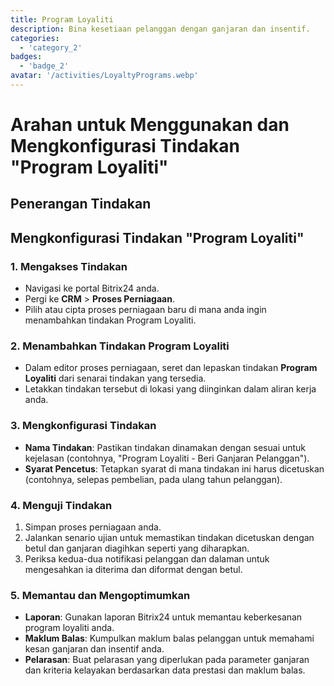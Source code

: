 ```yaml
---
title: Program Loyaliti
description: Bina kesetiaan pelanggan dengan ganjaran dan insentif.
categories: 
  - 'category_2'
badges: 
  - 'badge_2'
avatar: '/activities/LoyaltyPrograms.webp'
---
```

# Arahan untuk Menggunakan dan Mengkonfigurasi Tindakan "Program Loyaliti"

## Penerangan Tindakan

## **Mengkonfigurasi Tindakan "Program Loyaliti"**

### 1. Mengakses Tindakan
- Navigasi ke portal Bitrix24 anda.
- Pergi ke **CRM** > **Proses Perniagaan**.
- Pilih atau cipta proses perniagaan baru di mana anda ingin menambahkan tindakan Program Loyaliti.

### 2. Menambahkan Tindakan Program Loyaliti
- Dalam editor proses perniagaan, seret dan lepaskan tindakan **Program Loyaliti** dari senarai tindakan yang tersedia.
- Letakkan tindakan tersebut di lokasi yang diinginkan dalam aliran kerja anda.

### 3. Mengkonfigurasi Tindakan
- **Nama Tindakan**: Pastikan tindakan dinamakan dengan sesuai untuk kejelasan (contohnya, "Program Loyaliti - Beri Ganjaran Pelanggan").
- **Syarat Pencetus**: Tetapkan syarat di mana tindakan ini harus dicetuskan (contohnya, selepas pembelian, pada ulang tahun pelanggan).

### 4. Menguji Tindakan
1. Simpan proses perniagaan anda.
2. Jalankan senario ujian untuk memastikan tindakan dicetuskan dengan betul dan ganjaran diagihkan seperti yang diharapkan.
3. Periksa kedua-dua notifikasi pelanggan dan dalaman untuk mengesahkan ia diterima dan diformat dengan betul.

### 5. Memantau dan Mengoptimumkan
- **Laporan**: Gunakan laporan Bitrix24 untuk memantau keberkesanan program loyaliti anda.
- **Maklum Balas**: Kumpulkan maklum balas pelanggan untuk memahami kesan ganjaran dan insentif anda.
- **Pelarasan**: Buat pelarasan yang diperlukan pada parameter ganjaran dan kriteria kelayakan berdasarkan data prestasi dan maklum balas.